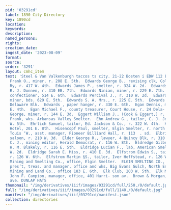 ```yaml
---
pid: '03291cd'
label: 1890 City Directory
key: 1890cd
location: 
keywords: 
description: 
named_persons: 
rights: 
creation_date: 
ingest_date: '2023-08-09'
format: 
source: 
order: '3291'
layout: cmhc_item
text: 'Steel & Van Valkenburgh taccos ts city. 21-22 Bosten i EDW 112 ELK  Edwards
  Frank O., miner, r. 208 E. 5th.  Edwards George B., revising clk, Colo. Midland
  Ry, r. 417 W. 4th.  Edwards James P., smelter, r. 324 W. 2d.  Edwards J. E., foreman,
  R. J. Donnen, r. 310 EB. 7th.  Edwards Ninian, miner, r. 229 E. 7th.  Edwards Odd,
  confectioner, 514 E. 6th.  Edwards Percival J., r. 310 W. 2d.  Edwards Richard,
  miner, bds. 629 E. 5th.  Edwards S. A. Mrs., r. 225 E. 5th.  Edwards W.K., r. 11
  Delaware Blk.  Edwards , paper hanger, r. 330 E. 6th.  Egan Dennis, miner, r. 606
  E. 4th.  Egan Michael F., county treasurer, Court House, r. 24 Dela- ware Blk.  Egger
  George, miner, r. 144 E. 3d.  Eggert William J., (Cook & Eggert,) r. 127 W. 7th.  Eggs
  Frank, wks. Arkansas Valley Smelter.  Ehn Andrew G., tailor, C. J. Johnson, r. 226
  W. 5th.  Ehrlich Samuel, tailor, Ed. Jackson & Co., r. 322 W. 4th.  Highth Avenue
  Hotel, 201 E. 8th.  Hisencopf Paul, smelter, Elgin Smelter, r. north end Hozel.  STS
  Touis ‘W., asst. manager, Pioneer Billiard Hall, r. 113  . sd.  Elbring Gus. A.,
  saloon, r. 210 W. 3d.  Elder George R., lawyer, 4 Quincy Blk, r. 310 W. 8th.  Eldredge
  C. J., mining editor, Herald Democrat, r. 116 W. 8th.  Eldredge Gilbert A., clk,
  H. M. Blakely, r. 116 E. 5th.  Eldridge Lucian F., lab, American Smelter, r. 418
  W. 2d.  Eldridge Sarah E. Miss, r. 410 E. 3d.  Elfstrom Edwin S., tailor, Iver Hoffstead,
  r. 126 W. 6th.  Elfstrom Martin §S., tailor, Iver Hoffstead, r. 126 W. 6th.  Elgin
  Mining and Smelting Co., office, Elgin Smelter.  ELGIN SMELTING CO., Albert Sherwin,
  pres’t, treas. and manager, office and wks, Big Evans Gulch, North End  azel.  Eli
  Mining and Land Co., office 183 E. 6th.  Elk Club, 203 W. 5th.  Elk Mining Co.,
  John F. Campion, manager, office, 401 Harri- son av.  Brown & Morgan, sis ttarrsson
  ave. DUNLAP HATS       '
thumbnail: "/img/derivatives/iiif/images/03291cd/full/250,/0/default.jpg"
full: "/img/derivatives/iiif/images/03291cd/full/1140,/0/default.jpg"
manifest: "/img/derivatives/iiif/03291cd/manifest.json"
collection: directories
---
```

